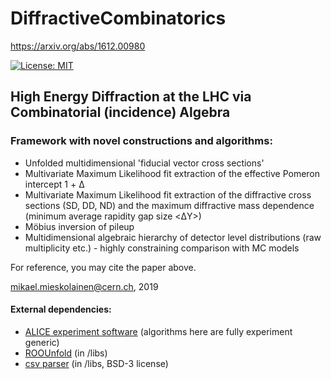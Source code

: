 # DiffractiveCombinatorics
https://arxiv.org/abs/1612.00980

[![License: MIT](https://img.shields.io/badge/License-MIT-yellow.svg)](https://opensource.org/licenses/MIT)

## High Energy Diffraction at the LHC via Combinatorial (incidence) Algebra

### Framework with novel constructions and algorithms:

- Unfolded multidimensional 'fiducial vector cross sections'
- Multivariate Maximum Likelihood fit extraction of the effective Pomeron intercept 1 + &Delta;
- Multivariate Maximum Likelihood fit extraction of the diffractive cross sections (SD, DD, ND) and the maximum diffractive mass dependence (minimum average rapidity gap size <&Delta;Y>)
- Möbius inversion of pileup
- Multidimensional algebraic hierarchy of detector level distributions (raw multiplicity etc.) - highly constraining comparison with MC models

For reference, you may cite the paper above.

mikael.mieskolainen@cern.ch, 2019


#### External dependencies:

- <a href="https://alice-doc.github.io/alice-analysis-tutorial/building/">ALICE experiment software</a> (algorithms here are fully experiment generic)
- <a href="http://hepunx.rl.ac.uk/~adye/software/unfold/RooUnfold.html">ROOUnfold</a> (in /libs)
- <a href="https://github.com/ben-strasser/fast-cpp-csv-parser">csv parser</a> (in /libs, BSD-3 license)
